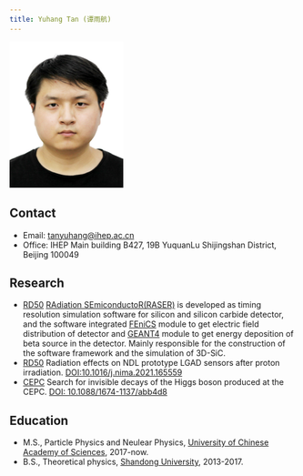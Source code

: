 ```yaml
---
title: Yuhang Tan (谭雨航)
---
```



<img src="/images/Yuhang_Tan.jpg" width="200"/>

## Contact

- Email: tanyuhang@ihep.ac.cn
- Office: IHEP Main building B427, 19B YuquanLu Shijingshan District, Beijing 100049

## Research

- [RD50](http://rd50.web.cern.ch) [RAdiation SEmiconductoR(RASER)](https://github.com/dt-np/raser) is developed as timing resolution simulation software for silicon and silicon carbide detector, and the software integrated [FEniCS](https://fenicsproject.org) module to get electric field distribution of detector and [GEANT4](https://geant4.web.cern.ch) module to get energy deposition of beta source in the detector. Mainly responsible for the construction of the software framework and the simulation of 3D-SiC.
- [RD50](http://rd50.web.cern.ch) Radiation effects on NDL prototype LGAD sensors after proton irradiation. [DOI:10.1016/j.nima.2021.165559](https://doi.org/10.1016/j.nima.2021.165559)
- [CEPC](http://cepc.ihep.ac.cn) Search for invisible decays of the Higgs boson produced at the CEPC. [DOI: 10.1088/1674-1137/abb4d8](http://cpc.ihep.ac.cn/article/id/058e8591-4350-4764-af02-cc449ae69d2f)

## Education
- M.S., Particle Physics and Neulear Physics, [University of Chinese Academy of Sciences](http://www.ucas.ac.cn/), 2017-now.
- B.S., Theoretical physics, [Shandong University](http://www.sdu.edu.cn/), 2013-2017.